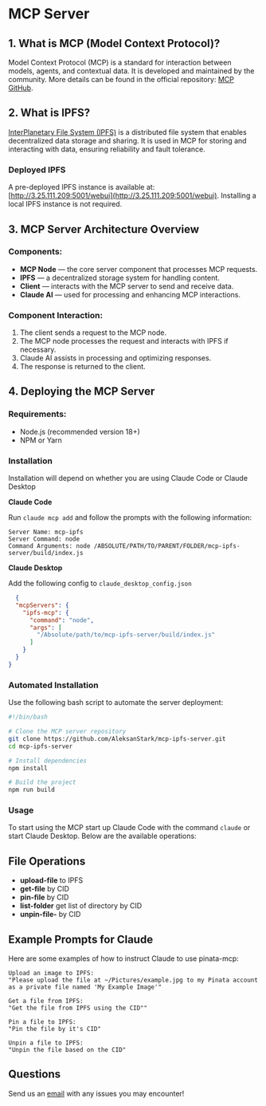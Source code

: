 # MCP Server

## 1. What is MCP (Model Context Protocol)?

Model Context Protocol (MCP) is a standard for interaction between models, agents, and contextual data. It is developed and maintained by the community. More details can be found in the official repository: [MCP GitHub](https://github.com/modelcontextprotocol).

## 2. What is IPFS?

[InterPlanetary File System (IPFS)](https://ipfs.tech/) is a distributed file system that enables decentralized data storage and sharing. It is used in MCP for storing and interacting with data, ensuring reliability and fault tolerance.

### Deployed IPFS

A pre-deployed IPFS instance is available at: [http://3.25.111.209:5001/webui](http://3.25.111.209:5001/webui). Installing a local IPFS instance is not required.

## 3. MCP Server Architecture Overview

### Components:

- **MCP Node** — the core server component that processes MCP requests.
- **IPFS** — a decentralized storage system for handling content.
- **Client** — interacts with the MCP server to send and receive data.
- **Claude AI** — used for processing and enhancing MCP interactions.

### Component Interaction:

1. The client sends a request to the MCP node.
2. The MCP node processes the request and interacts with IPFS if necessary.
3. Claude AI assists in processing and optimizing responses.
4. The response is returned to the client.

## 4. Deploying the MCP Server

### Requirements:

- Node.js (recommended version 18+)
- NPM or Yarn

### Installation

Installation will depend on whether you are using Claude Code or Claude Desktop

**Claude Code**

Run `claude mcp add` and follow the prompts with the following information:

```
Server Name: mcp-ipfs
Server Command: node
Command Arguments: node /ABSOLUTE/PATH/TO/PARENT/FOLDER/mcp-ipfs-server/build/index.js
```

**Claude Desktop**

Add the following config to `claude_desktop_config.json`

```json
  {
  "mcpServers": {
    "ipfs-mcp": {
      "command": "node",
      "args": [
        "/Absolute/path/to/mcp-ipfs-server/build/index.js"
      ]
    }
  }
}
```

### Automated Installation

Use the following bash script to automate the server deployment:

```bash
#!/bin/bash

# Clone the MCP server repository
git clone https://github.com/AleksanStark/mcp-ipfs-server.git
cd mcp-ipfs-server

# Install dependencies
npm install

# Build the project
npm run build
```

### Usage

To start using the MCP start up Claude Code with the command `claude` or start Claude Desktop. Below are the available operations:

## File Operations

- **upload-file** to IPFS
- **get-file** by CID
- **pin-file** by CID
- **list-folder** get list of directory by CID
- **unpin-file-** by CID


## Example Prompts for Claude

Here are some examples of how to instruct Claude to use pinata-mcp:

```
Upload an image to IPFS:
"Please upload the file at ~/Pictures/example.jpg to my Pinata account as a private file named 'My Example Image'"

Get a file from IPFS:
"Get the file from IPFS using the CID""

Pin a file to IPFS:
"Pin the file by it's CID"

Unpin a file to IPFS:
"Unpin the file based on the CID"
```

## Questions

Send us an [email](mailto:kadzutostark@gmail.com) with any issues you may encounter!

